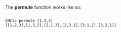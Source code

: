 The **permute** function works like so:
<pre><code>
GHCi> permute [1,2,3]
[[1,2,3],[1,3,2],[2,1,3],[2,3,1],[3,1,2],[3,2,1]]
</code></pre>
